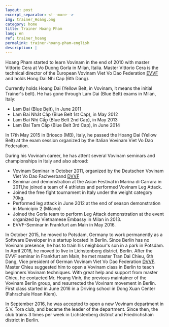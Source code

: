 ```yaml
---
layout: post
excerpt_separator: <!--more-->
img: trainer_Hoang.png
category: home
title: Trainer Hoang Pham
lang: en
ref: trainer_hoang
permalink: trainer-hoang-pham-english
description: |
---
```


Hoang Pham started to learn Vovinam in the end of 2010 with master Vittorio Cera at Vo Duong Gorla in Milan, Italia. Master Vittorio Cera is the technical director of the European Vovinam Viet Vo Dao Federation [EVVF](http://www.vovinam-evvf.eu/) and holds Hong Dai Nhi Cap (6th Dang).

Currently holds Hoang Dai (Yellow Belt, in Vovinam, it means the initial Trainer's belt). He has gone through Lam Dai (Blue Belt) exams in Milan, Italy:

- Lam Đai (Blue Belt), in June 2011
- Lam Đai Nhất Cấp (Blue Belt 1st Cap), in May 2012
- Lam Đai Nhị Cấp (Blue Belt 2nd Cap),  in May 2013
- Lam Đai Tam Cấp (Blue Belt 3rd Cap), in June 2014

In 17th May 2015 in Briosco (MB), Italy, he passed the Hoang Dai (Yellow Belt) at the exam session organized by the Italian Vovinam Viet Vo Dao Federation.

<!--more-->

During his Vovinam career, he has attent several Vovinam seminars and championships in Italy and also abroad:

- Vovinam Seminar in October 2011, organized by the Deutschen Vovinam Viet Vo Dao Fachverband [DVVF](http://www.vovinam-in-dvvf.eu/)
- Seminar and demonstration at the Asian Festival in Marina di Carrara in 2011,he joined a team of 4 athletes and performed Vovinam Leg Attack.
- Joined the free fight tournament in Italy under the weight category 70kg.
- Performed leg attack in June 2012 at the end of season demonstration in Municipio 2 (Milano)
- Joined the Gorla team to perform Leg Attack demonstration at the event organized by Vietnamese Embassy in Milan in 2013.
- EVVF-Seminar in Frankfurt am Main in May 2016.

In October 2015, he moved to Potsdam, Germany to work permanently as a Software Developer in a startup located in Berlin. Since Berlin has no Vovinam presence, he has to train his neighbour's son in a park in Potsdam. In April 2016, he moved to live in Lichstenberg district, Berlin. After the EVVF seminar in Frankfurt am Main, he met master Tran Dai Chieu, 6th Dang, Vice president of German Vovinam Viet Vo Dao Federation [DVVF](http://www.vovinam-in-dvvf.eu/). Master Chieu suggested him to open a Vovinam class in Berlin to teach beginners Vovinam techniques. With great help and support from master Chieu, he contacted Mr. Hoang Vinh, the previous maintainer of the Vovinam Berlin group, and resurrected the Vovinam movement in Berlin. First class started in June 2016 in a Driving school in Dong Xuan Center (Fahrschule Hoan Kiem).

In September 2016, he was accepted to open a new Vovinam department in S.V. Tora club, and became the leader of the department. Since then, the club trains 3 times per week in Lichstenberg district and Friedrichshain district in Berlin.
